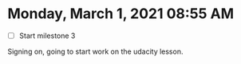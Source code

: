 # Monday, March  1, 2021 08:55 AM
- [ ] Start milestone 3

Signing on, going to start work on the udacity lesson. 
